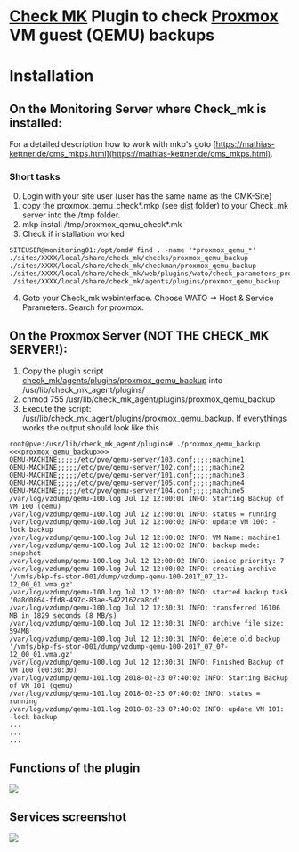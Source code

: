 # [Check MK](https://mathias-kettner.de/check_mk.html) Plugin to check [Proxmox](https://www.proxmox.com) VM guest (QEMU) backups

# Installation

## On the Monitoring Server where Check_mk is installed:
For a detailed description how to work with mkp's goto [https://mathias-kettner.de/cms_mkps.html](https://mathias-kettner.de/cms_mkps.html).

### Short tasks
0. Login with your site user (user has the same name as the CMK-Site)
1. copy the proxmox_qemu_check*.mkp (see [dist](dist) folder) to your Check_mk server into the /tmp folder.
2. mkp install /tmp/proxmox_qemu_check*.mk
3. Check if installation worked
```
SITEUSER@monitoring01:/opt/omd# find . -name '*proxmox_qemu_*'
./sites/XXXX/local/share/check_mk/checks/proxmox_qemu_backup
./sites/XXXX/local/share/check_mk/checkman/proxmox_qemu_backup
./sites/XXXX/local/share/check_mk/web/plugins/wato/check_parameters_proxmox_qemu_backup.py
./sites/XXXX/local/share/check_mk/agents/plugins/proxmox_qemu_backup
```
4. Goto your Check_mk webinterface. Choose WATO -> Host & Service Parameters. Search for proxmox.

## On the Proxmox Server (NOT THE CHECK_MK SERVER!):
1. Copy the plugin script [check_mk/agents/plugins/proxmox_qemu_backup](check_mk/agents/plugins/proxmox_qemu_backup) into /usr/lib/check_mk_agent/plugins/
2. chmod 755 /usr/lib/check_mk_agent/plugins/proxmox_qemu_backup
3. Execute the script: /usr/lib/check_mk_agent/plugins/proxmox_qemu_backup. If everythings works the output should look like this
```
root@pve:/usr/lib/check_mk_agent/plugins# ./proxmox_qemu_backup
<<<proxmox_qemu_backup>>>
QEMU-MACHINE;;;;;/etc/pve/qemu-server/103.conf;;;;;machine1
QEMU-MACHINE;;;;;/etc/pve/qemu-server/102.conf;;;;;machine2
QEMU-MACHINE;;;;;/etc/pve/qemu-server/101.conf;;;;;machine3
QEMU-MACHINE;;;;;/etc/pve/qemu-server/105.conf;;;;;machine4
QEMU-MACHINE;;;;;/etc/pve/qemu-server/104.conf;;;;;machine5
/var/log/vzdump/qemu-100.log Jul 12 12:00:01 INFO: Starting Backup of VM 100 (qemu)
/var/log/vzdump/qemu-100.log Jul 12 12:00:01 INFO: status = running
/var/log/vzdump/qemu-100.log Jul 12 12:00:02 INFO: update VM 100: -lock backup
/var/log/vzdump/qemu-100.log Jul 12 12:00:02 INFO: VM Name: machine1
/var/log/vzdump/qemu-100.log Jul 12 12:00:02 INFO: backup mode: snapshot
/var/log/vzdump/qemu-100.log Jul 12 12:00:02 INFO: ionice priority: 7
/var/log/vzdump/qemu-100.log Jul 12 12:00:02 INFO: creating archive '/vmfs/bkp-fs-stor-001/dump/vzdump-qemu-100-2017_07_12-12_00_01.vma.gz'
/var/log/vzdump/qemu-100.log Jul 12 12:00:02 INFO: started backup task '0a8d0864-ffd8-497c-83ae-5422162ca8cd'
/var/log/vzdump/qemu-100.log Jul 12 12:30:31 INFO: transferred 16106 MB in 1829 seconds (8 MB/s)
/var/log/vzdump/qemu-100.log Jul 12 12:30:31 INFO: archive file size: 594MB
/var/log/vzdump/qemu-100.log Jul 12 12:30:31 INFO: delete old backup '/vmfs/bkp-fs-stor-001/dump/vzdump-qemu-100-2017_07_07-12_00_01.vma.gz'
/var/log/vzdump/qemu-100.log Jul 12 12:30:31 INFO: Finished Backup of VM 100 (00:30:30)
/var/log/vzdump/qemu-101.log 2018-02-23 07:40:02 INFO: Starting Backup of VM 101 (qemu)
/var/log/vzdump/qemu-101.log 2018-02-23 07:40:02 INFO: status = running
/var/log/vzdump/qemu-101.log 2018-02-23 07:40:02 INFO: update VM 101: -lock backup
...
...
...
```

## Functions of the plugin
![](https://github.com/edvler/check_mk_proxmox-qemu-backup/blob/master/docs/proxmox_qemu_backup_man-page.png)

## Services screenshot
![](https://github.com/edvler/check_mk_proxmox-qemu-backup/blob/master/docs/example-services-screenshot.png)


